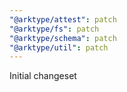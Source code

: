 ```yaml
---
"@arktype/attest": patch
"@arktype/fs": patch
"@arktype/schema": patch
"@arktype/util": patch
---
```


Initial changeset
